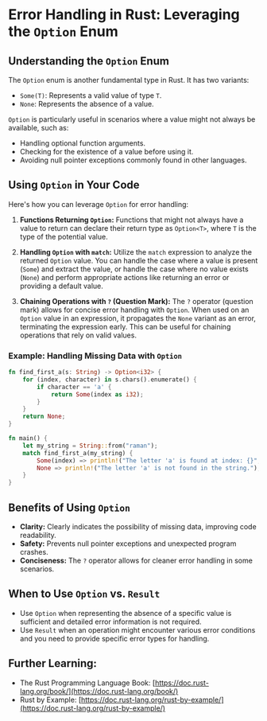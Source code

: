 # Error Handling in Rust: Leveraging the `Option` Enum

## **Understanding the `Option` Enum**

The `Option` enum is another fundamental type in Rust. It has two variants:

- `Some(T)`: Represents a valid value of type `T`.
- `None`: Represents the absence of a value.

`Option` is particularly useful in scenarios where a value might not always be available, such as:

- Handling optional function arguments.
- Checking for the existence of a value before using it.
- Avoiding null pointer exceptions commonly found in other languages.

## **Using `Option` in Your Code**

Here's how you can leverage `Option` for error handling:

1. **Functions Returning `Option`:** Functions that might not always have a value to return can declare their return type as `Option<T>`, where `T` is the type of the potential value.

2. **Handling `Option` with `match`:** Utilize the `match` expression to analyze the returned `Option` value. You can handle the case where a value is present (`Some`) and extract the value, or handle the case where no value exists (`None`) and perform appropriate actions like returning an error or providing a default value.

3. **Chaining Operations with `?` (Question Mark):** The `?` operator (question mark) allows for concise error handling with `Option`. When used on an `Option` value in an expression, it propagates the `None` variant as an error, terminating the expression early. This can be useful for chaining operations that rely on valid values.

### **Example: Handling Missing Data with `Option`**

```rust
fn find_first_a(s: String) -> Option<i32> {
    for (index, character) in s.chars().enumerate() {
        if character == 'a' {
            return Some(index as i32);
        }
    }
    return None;
}

fn main() {
    let my_string = String::from("raman");
    match find_first_a(my_string) {
        Some(index) => println!("The letter 'a' is found at index: {}", index),
        None => println!("The letter 'a' is not found in the string."),
    }
}
```

## **Benefits of Using `Option`**

- **Clarity:** Clearly indicates the possibility of missing data, improving code readability.
- **Safety:** Prevents null pointer exceptions and unexpected program crashes.
- **Conciseness:** The `?` operator allows for cleaner error handling in some scenarios.

## **When to Use `Option` vs. `Result`**

- Use `Option` when representing the absence of a specific value is sufficient and detailed error information is not required.
- Use `Result` when an operation might encounter various error conditions and you need to provide specific error types for handling.

## **Further Learning:**

- The Rust Programming Language Book: [https://doc.rust-lang.org/book/](https://doc.rust-lang.org/book/)
- Rust by Example: [https://doc.rust-lang.org/rust-by-example/](https://doc.rust-lang.org/rust-by-example/)
